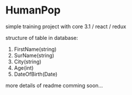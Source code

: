 # HumanPop
simple training project with core 3.1 / react / redux

structure of table in database:
1. FirstName(string)
2. SurName(string)
3. City(string)
4. Age(int)
5. DateOfBirth(Date)

more details of readme comming soon...

